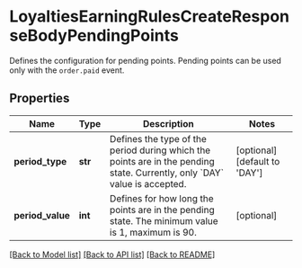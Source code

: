 # LoyaltiesEarningRulesCreateResponseBodyPendingPoints

Defines the configuration for pending points. Pending points can be used only with the `order.paid` event.

## Properties

Name | Type | Description | Notes
------------ | ------------- | ------------- | -------------
**period_type** | **str** | Defines the type of the period during which the points are in the pending state. Currently, only &#x60;DAY&#x60; value is accepted. | [optional] [default to 'DAY']
**period_value** | **int** | Defines for how long the points are in the pending state. The minimum value is 1, maximum is 90. | [optional] 

[[Back to Model list]](../README.md#documentation-for-models) [[Back to API list]](../README.md#documentation-for-api-endpoints) [[Back to README]](../README.md)


